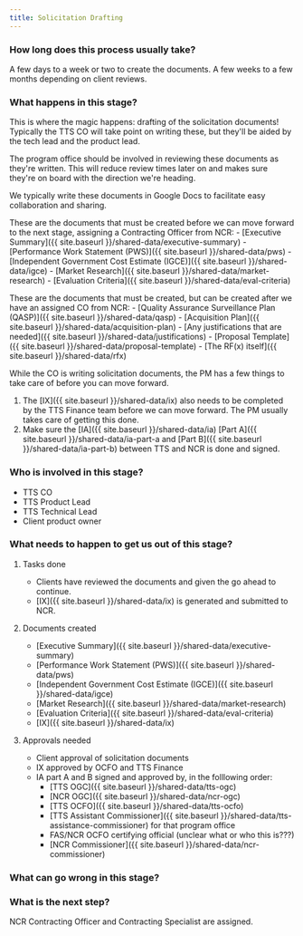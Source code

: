 ```yaml
---
title: Solicitation Drafting
---
```


### How long does this process usually take?
A few days to a week or two to create the documents. A few weeks to a few months depending on client reviews.

### What happens in this stage? 
This is where the magic happens: drafting of the solicitation documents! Typically the TTS CO will take point on writing these, but they'll be aided by the tech lead and the product lead. 

The program office should be involved in reviewing these documents as they're written. This will reduce review times later on and makes sure they're on board with the direction we're heading.

We typically write these documents in Google Docs to facilitate easy collaboration and sharing.

These are the documents that must be created before we can move forward to the next stage, assigning a Contracting Officer from NCR:
	- [Executive Summary]({{ site.baseurl }}/shared-data/executive-summary)
	- [Performance Work Statement (PWS)]({{ site.baseurl }}/shared-data/pws)
	- [Independent Government Cost Estimate (IGCE)]({{ site.baseurl }}/shared-data/igce)
	- [Market Research]({{ site.baseurl }}/shared-data/market-research)
	- [Evaluation Criteria]({{ site.baseurl }}/shared-data/eval-criteria)

These are the documents that must be created, but can be created after we have an assigned CO from NCR:
	- [Quality Assurance Surveillance Plan (QASP)]({{ site.baseurl }}/shared-data/qasp)
	- [Acquisition Plan]({{ site.baseurl }}/shared-data/acquisition-plan)
	- [Any justifications that are needed]({{ site.baseurl }}/shared-data/justifications)
	- [Proposal Template]({{ site.baseurl }}/shared-data/proposal-template)
	- [The RF(x) itself]({{ site.baseurl }}/shared-data/rfx)

While the CO is writing solicitation documents, the PM has a few things to take care of before you can move forward. 

1. The [IX]({{ site.baseurl }}/shared-data/ix) also needs to be completed by the TTS Finance team before we can move forward. The PM usually takes care of getting this done.
2. Make sure the [IA]({{ site.baseurl }}/shared-data/ia) [Part A]({{ site.baseurl }}/shared-data/ia-part-a and [Part B]({{ site.baseurl }}/shared-data/ia-part-b) between TTS and NCR is done and signed.


### Who is involved in this stage?

- TTS CO
- TTS Product Lead
- TTS Technical Lead
- Client product owner

### What needs to happen to get us out of this stage? 
1. Tasks done
	- Clients have reviewed the documents and given the go ahead to continue.
	- [IX]({{ site.baseurl }}/shared-data/ix) is generated and submitted to NCR.
2. Documents created
	- [Executive Summary]({{ site.baseurl }}/shared-data/executive-summary)
	- [Performance Work Statement (PWS)]({{ site.baseurl }}/shared-data/pws)
	- [Independent Government Cost Estimate (IGCE)]({{ site.baseurl }}/shared-data/igce)
	- [Market Research]({{ site.baseurl }}/shared-data/market-research)
	- [Evaluation Criteria]({{ site.baseurl }}/shared-data/eval-criteria)
	- [IX]({{ site.baseurl }}/shared-data/ix)

3. Approvals needed
	- Client approval of solicitation documents
	- IX approved by OCFO and TTS Finance
	- IA part A and B signed and approved by, in the folllowing order:
		- [TTS OGC]({{ site.baseurl }}/shared-data/tts-ogc)
		- [NCR OGC]({{ site.baseurl }}/shared-data/ncr-ogc)
		- [TTS OCFO]({{ site.baseurl }}/shared-data/tts-ocfo)
		- [TTS Assistant Commissioner]({{ site.baseurl }}/shared-data/tts-assistance-commissioner) for that program office
		- FAS/NCR OCFO certifying official (unclear what or who this is???)
		- [NCR Commissioner]({{ site.baseurl }}/shared-data/ncr-commissioner)


### What can go wrong in this stage? 

### What is the next step?
NCR Contracting Officer and Contracting Specialist are assigned.

